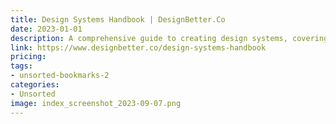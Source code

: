 ```yaml
---
title: Design Systems Handbook | DesignBetter.Co
date: 2023-01-01
description: A comprehensive guide to creating design systems, covering topics like design principles, components, and workflows.
link: https://www.designbetter.co/design-systems-handbook
pricing: 
tags: 
- unsorted-bookmarks-2 
categories: 
- Unsorted 
image: index_screenshot_2023-09-07.png
---
```


